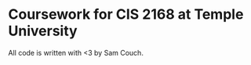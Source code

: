 Coursework for CIS 2168 at Temple University
============

All code is written with <3 by Sam Couch.